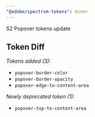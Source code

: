 ```yaml
---
"@adobe/spectrum-tokens": minor
---
```


S2 Popover tokens update

## Token Diff

_Tokens added (3):_

- `popover-border-color`
- `popover-border-opacity`
- `popover-edge-to-content-area`

_Newly deprecated token (1):_

- `popover-top-to-content-area`

